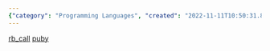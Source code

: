 ```yaml
---
{"category": "Programming Languages", "created": "2022-11-11T10:50:31.852Z", "date": "2022-11-11 10:50:31", "description": "This article discusses two tools, rb_call and puby, which enable Python programs to call Ruby functions and leverage Ruby libraries. These tools promote seamless interaction between Python and Ruby, enhancing the interoperability between the two languages.", "modified": "2022-11-11T10:51:13.129Z", "tags": ["ruby", "python", "interoperability", "tools", "rb_call", "puby", "language"], "title": "call ruby from python"}
---
```

[rb_call](https://github.com/yohm/rb_call)
[puby](https://github.com/tomjnixon/puby)